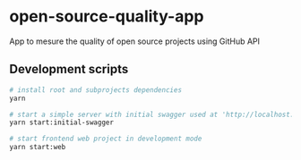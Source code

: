 # open-source-quality-app
App to mesure the quality of open source projects using GitHub API

## Development scripts

```sh
# install root and subprojects dependencies
yarn

# start a simple server with initial swagger used at 'http://localhost:3001/'
yarn start:initial-swagger

# start frontend web project in development mode
yarn start:web
```